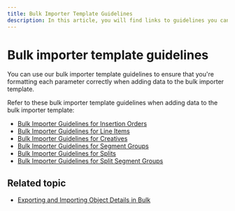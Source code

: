 ```yaml
---
title: Bulk Importer Template Guidelines
description: In this article, you will find links to guidelines you can follow to format each parameter correctly when adding data to the bulk importer template.
---
```


# Bulk importer template guidelines

You can use our bulk importer template guidelines to ensure that you're formatting each parameter correctly when adding data to the bulk importer template.

Refer to these bulk importer template guidelines when adding data to the bulk importer template:

- [Bulk Importer Guidelines for Insertion Orders](bulk-importer-guidelines-for-insertion-orders.md)
- [Bulk Importer Guidelines for Line Items](bulk-importer-guidelines-for-line-items.md)
- [Bulk Importer Guidelines for Creatives](bulk-importer-guidelines-for-creatives.md)
- [Bulk Importer Guidelines for Segment Groups](bulk-importer-guidelines-for-segment-groups.md)
- [Bulk Importer Guidelines for Splits](bulk-importer-guidelines-for-splits.md)
- [Bulk Importer Guidelines for Split Segment Groups](bulk-importer-guidelines-for-split-segment-groups.md)

## Related topic

- [Exporting and Importing Object Details in Bulk](exporting-and-importing-object-details-in-bulk.md)
